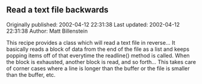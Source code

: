 ## Read a text file backwards 
Originally published: 2002-04-12 22:31:38 
Last updated: 2002-04-12 22:31:38 
Author: Matt Billenstein 
 
This recipe provides a class which will read a text file in reverse...  It basically reads a block of data from the end of the file as a list and keeps popping items off of that everytime the readline() method is called.  When the block is exhausted, another block is read, and so forth...  This takes care of corner cases where a line is longer than the buffer or the file is smaller than the buffer, etc.